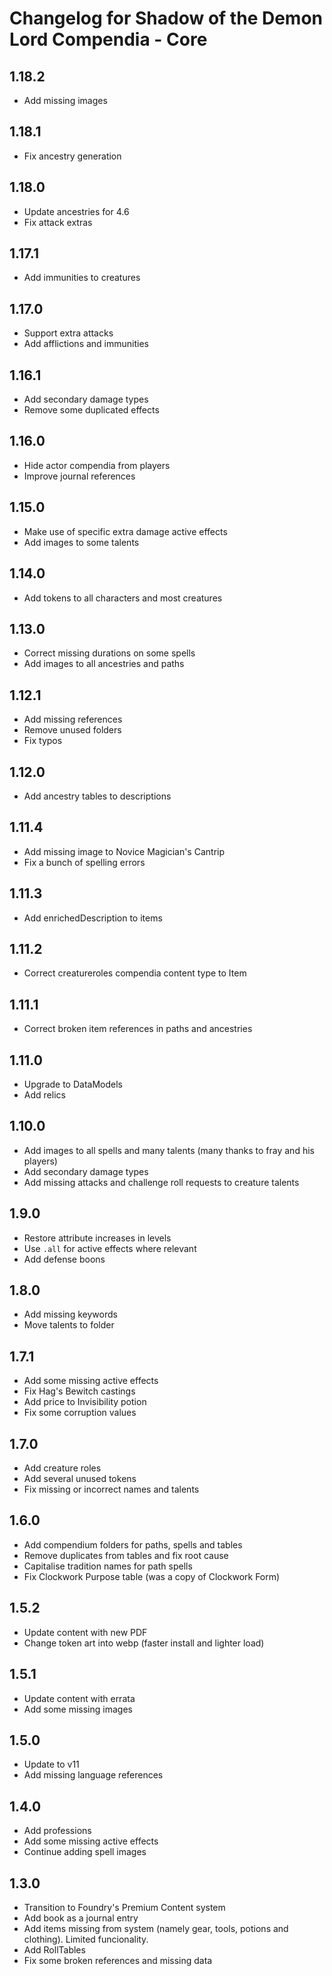 # Changelog for Shadow of the Demon Lord Compendia - Core

## 1.18.2

- Add missing images

## 1.18.1

- Fix ancestry generation

## 1.18.0

- Update ancestries for 4.6
- Fix attack extras

## 1.17.1

- Add immunities to creatures

## 1.17.0

- Support extra attacks
- Add afflictions and immunities

## 1.16.1

- Add secondary damage types
- Remove some duplicated effects

## 1.16.0

- Hide actor compendia from players
- Improve journal references

## 1.15.0

- Make use of specific extra damage active effects
- Add images to some talents

## 1.14.0

- Add tokens to all characters and most creatures

## 1.13.0

- Correct missing durations on some spells
- Add images to all ancestries and paths

## 1.12.1

- Add missing references
- Remove unused folders
- Fix typos

## 1.12.0

- Add ancestry tables to descriptions

## 1.11.4

- Add missing image to Novice Magician's Cantrip
- Fix a bunch of spelling errors

## 1.11.3

- Add enrichedDescription to items

## 1.11.2

- Correct creatureroles compendia content type to Item

## 1.11.1

- Correct broken item references in paths and ancestries

## 1.11.0

- Upgrade to DataModels
- Add relics

## 1.10.0

- Add images to all spells and many talents (many thanks to fray and his players)
- Add secondary damage types
- Add missing attacks and challenge roll requests to creature talents

## 1.9.0

- Restore attribute increases in levels
- Use `.all` for active effects where relevant
- Add defense boons

## 1.8.0

- Add missing keywords
- Move talents to folder

## 1.7.1

- Add some missing active effects
- Fix Hag's Bewitch castings
- Add price to Invisibility potion
- Fix some corruption values

## 1.7.0

- Add creature roles
- Add several unused tokens
- Fix missing or incorrect names and talents

## 1.6.0

- Add compendium folders for paths, spells and tables
- Remove duplicates from tables and fix root cause
- Capitalise tradition names for path spells
- Fix Clockwork Purpose table (was a copy of Clockwork Form)

## 1.5.2

- Update content with new PDF
- Change token art into webp (faster install and lighter load)

## 1.5.1

- Update content with errata
- Add some missing images

## 1.5.0

- Update to v11
- Add missing language references

## 1.4.0

- Add professions
- Add some missing active effects
- Continue adding spell images

## 1.3.0

- Transition to Foundry's Premium Content system
- Add book as a journal entry
- Add items missing from system (namely gear, tools, potions and clothing). Limited funcionality.
- Add RollTables
- Fix some broken references and missing data
